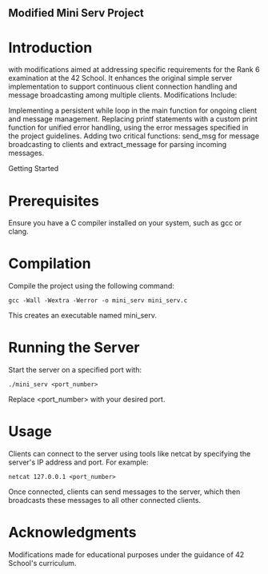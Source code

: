 ## Modified Mini Serv Project
# Introduction

 with modifications aimed at addressing specific requirements for the Rank 6 examination at the 42 School. It enhances the original simple server implementation to support continuous client connection handling and message broadcasting among multiple clients.
Modifications Include:

  Implementing a persistent while loop in the main function for ongoing client and message management.
  Replacing printf statements with a custom print function for unified error handling, using the error messages specified in the project guidelines.
  Adding two critical functions: send_msg for message broadcasting to clients and extract_message for parsing incoming messages.

Getting Started
# Prerequisites

Ensure you have a C compiler installed on your system, such as gcc or clang.
# Compilation

Compile the project using the following command:


    gcc -Wall -Wextra -Werror -o mini_serv mini_serv.c

This creates an executable named mini_serv.
# Running the Server

Start the server on a specified port with:


    ./mini_serv <port_number>

Replace <port_number> with your desired port.
# Usage

Clients can connect to the server using tools like netcat by specifying the server's IP address and port. For example:


    netcat 127.0.0.1 <port_number>

Once connected, clients can send messages to the server, which then broadcasts these messages to all other connected clients.
# Acknowledgments

Modifications made for educational purposes under the guidance of 42 School's curriculum.
